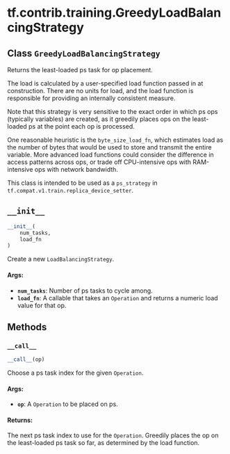 <div itemscope itemtype="http://developers.google.com/ReferenceObject">
<meta itemprop="name" content="tf.contrib.training.GreedyLoadBalancingStrategy" />
<meta itemprop="path" content="Stable" />
<meta itemprop="property" content="__call__"/>
<meta itemprop="property" content="__init__"/>
</div>

# tf.contrib.training.GreedyLoadBalancingStrategy

## Class `GreedyLoadBalancingStrategy`



Returns the least-loaded ps task for op placement.

The load is calculated by a user-specified load function passed in at
construction.  There are no units for load, and the load function is
responsible for providing an internally consistent measure.

Note that this strategy is very sensitive to the exact order in which
ps ops (typically variables) are created, as it greedily places ops
on the least-loaded ps at the point each op is processed.

One reasonable heuristic is the `byte_size_load_fn`, which
estimates load as the number of bytes that would be used to store and
transmit the entire variable.  More advanced load functions
could consider the difference in access patterns across ops, or trade
off CPU-intensive ops with RAM-intensive ops with network bandwidth.

This class is intended to be used as a `ps_strategy` in
`tf.compat.v1.train.replica_device_setter`.

<h2 id="__init__"><code>__init__</code></h2>

``` python
__init__(
    num_tasks,
    load_fn
)
```

Create a new `LoadBalancingStrategy`.

#### Args:

* <b>`num_tasks`</b>: Number of ps tasks to cycle among.
* <b>`load_fn`</b>: A callable that takes an `Operation` and returns a
    numeric load value for that op.



## Methods

<h3 id="__call__"><code>__call__</code></h3>

``` python
__call__(op)
```

Choose a ps task index for the given `Operation`.

#### Args:

* <b>`op`</b>: A `Operation` to be placed on ps.


#### Returns:

The next ps task index to use for the `Operation`. Greedily
places the op on the least-loaded ps task so far, as determined
by the load function.



